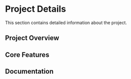 # Project Details

This section contains detailed information about the project.

## Project Overview

## Core Features

## Documentation
